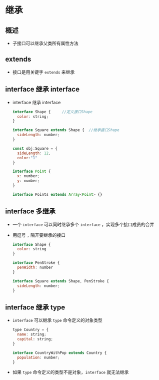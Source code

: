 # 继承

## 概述

+ 子接口可以继承父类所有属性方法

## extends

+ 接口是用关键字 `extends` 来继承

## interface 继承 interface

+ interface 继承 interface

  ```js
  interface Shape {     //定义接口Shape
    color: string;
  }

  interface Square extends Shape {  //继承接口Shape
    sideLength: number;
  }
  ```

  ```js
  const obj:Square = {
    sideLength: 12,
    color:"1"
  }
  ```

  ```js
  interface Point {
    x: number;
    y: number;
  }

  interface Points extends Array<Point> {}
  ```

## interface 多继承

+ 一个 `interface` 可以同时继承多个 `interface` ，实现多个接口成员的合并

+ 用逗号 `,` 隔开要继承的接口

  ```js
  interface Shape {
    color: string
  }

  interface PenStroke {
    penWidth: number
  }

  interface Square extends Shape, PenStroke {
    sideLength: number;
  }
  ```

## interface 继承 type

+ `interface` 可以继承 `type` 命令定义的对象类型

  ```js
  type Country = {
    name: string;
    capital: string;
  }

  interface CountryWithPop extends Country {
    population: number;
  }
  ```

+ 如果 `type` 命令定义的类型不是对象，`interface` 就无法继承

